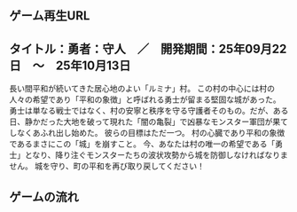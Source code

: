 ゲーム再生URL
--



タイトル：勇者：守人　／　開発期間：25年09月22日　～　25年10月13日
--
長い間平和が続いてきた居心地のよい「ルミナ」村。 この村の中心には村の人々の希望であり「平和の象徴」と呼ばれる勇士が留まる堅固な城があった。 勇士は単なる戦士ではなく、村の安寧と秩序を守る守護者そのもの。だが、ある日、静かだった大地を破って現れた「闇の亀裂」で凶暴なモンスター軍団が果てしなくあふれ出し始めた。 彼らの目標はただ一つ。 村の心臓であり平和の象徴であるまさにこの「城」を崩すこと。 今、あなたは村の唯一の希望である「勇士」となり、降り注ぐモンスターたちの波状攻勢から城を防御しなければなりません。 城を守り、町の平和を再び取り戻してください！

ゲームの流れ 
--

